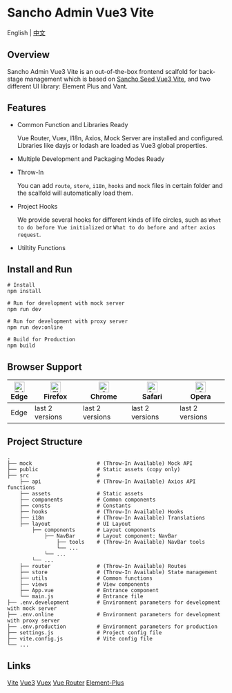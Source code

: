 # Sancho Admin Vue3 Vite

English | [中文](README_zh_CN.md)

## Overview

Sancho Admin Vue3 Vite is an out-of-the-box frontend scalfold for back-stage management which is based on [Sancho Seed Vue3 Vite](https://github.com/enbrau/sancho-seed-vue3-vite), and two different UI library: Element Plus and Vant.

## Features

- Common Function and Libraries Ready

  Vue Router, Vuex, I18n, Axios, Mock Server are installed and configured. Libraries like dayjs or lodash are loaded as Vue3 global properties.

- Multiple Development and Packaging Modes Ready

- Throw-In  

  You can add `route`, `store`, `i18n`, `hooks` and `mock` files in certain folder and the scalfold will automatically load them. 

- Project Hooks  

  We provide several hooks for different kinds of life circles, such as `What to do before Vue initialized` or `What to do before and after axios request`. 

- Utiltity Functions

## Install and Run

```
# Install
npm install

# Run for development with mock server
npm run dev

# Run for development with proxy server
npm run dev:online

# Build for Production
npm build
```
## Browser Support

| <img src="https://raw.githubusercontent.com/alrra/browser-logos/master/src/edge/edge_48x48.png" alt="Edge" width="24px" height="24px" /><br>Edge | <img src="https://raw.githubusercontent.com/alrra/browser-logos/master/src/firefox/firefox_48x48.png" alt="Firefox" width="24px" height="24px" /><br>Firefox | <img src="https://raw.githubusercontent.com/alrra/browser-logos/master/src/chrome/chrome_48x48.png" alt="Chrome" width="24px" height="24px" /><br>Chrome | <img src="https://raw.githubusercontent.com/alrra/browser-logos/master/src/safari/safari_48x48.png" alt="Safari" width="24px" height="24px" /><br>Safari | <img src="https://raw.githubusercontent.com/alrra/browser-logos/master/src/opera/opera_48x48.png" alt="Opera" width="24px" height="24px" /><br>Opera |
| --- | --- | --- | --- | --- |
| Edge | last 2 versions  | last 2 versions | last 2 versions | last 2 versions |

## Project Structure

```
.
├── mock                     # (Throw-In Available) Mock API
├── public                   # Static assets (copy only)
├── src                      # 
    ├── api                  # (Throw-In Available) Axios API functions
    ├── assets               # Static assets
    ├── components           # Common components
    ├── consts               # Constants
    ├── hooks                # (Throw-In Available) Hooks
    ├── i18n                 # (Throw-In Available) Translations
    ├── layout               # UI Layout
        ├── components       # Layout components
            ├── NavBar       # Layout component: NavBar
                ├── tools    # (Throw-In Available) NavBar tools
                └── ...
            └── ...
        └── ...
    ├── router               # (Throw-In Available) Routes
    ├── store                # (Throw-In Available) State management
    ├── utils                # Common functions
    ├── views                # View components
    ├── App.vue              # Entrance component
    └── main.js              # Entrance file
├── .env.development         # Environment parameters for development with mock server
├── .env.online              # Environment parameters for development with proxy server
├── .env.production          # Environment parameters for production
├── settings.js              # Project config file
├── vite.config.js           # Vite config file
└── ...
```

## Links

[Vite](https://vitejs.dev/)  [Vue3](https://v3.vuejs.org/)  [Vuex](https://next.vuex.vuejs.org/)  [Vue Router](https://router.vuejs.org/)  [Element-Plus](https://element-plus.gitee.io/)
